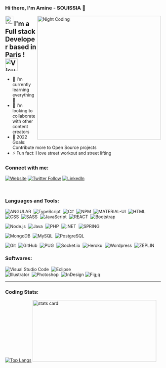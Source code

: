 ### Hi there, I'm Amine - SOUISSIA  👋 
<img align="left" alt="Visual Studio Code" width="26px" src="https://camo.githubusercontent.com/e8e7b06ecf583bc040eb60e44eb5b8e0ecc5421320a92929ce21522dbc34c891/68747470733a2f2f6d656469612e67697068792e636f6d2f6d656469612f6876524a434c467a6361737252346961377a2f67697068792e676966" />

<img alt="Night Coding" width="400px" src="https://www.mygo.ge/uploads/blog/1584023795.jpg" align="right"/>

## I'm a Full stack Developer based in Paris ! <img  alt="Visual Studio Code" width="40px" src="https://media.giphy.com/media/WFZvB7VIXBgiz3oDXE/giphy.gif" />

- 🌱 I’m currently learning everything 🤣
- 👯 I’m looking to collaborate with other content creators
- 🥅 2022 Goals: Contribute more to Open Source projects
- ⚡ Fun fact: I love street workout and street lifting

### Connect with me:



[![Website](https://img.shields.io/website?label=aminesouissia.fr&style=for-the-badge&url=https%3A%2F%2Faminesouissia.fr)](https://aminesouissia.fr)
[![Twitter Follow](https://img.shields.io/twitter/follow/amineswayssia?color=1DA1F2&logo=twitter&style=for-the-badge)](https://twitter.com/intent/follow?original_referer=https%3A%2F%2Fgithub.com%2Faminesouissia&screen_name=amineswayssia)
[![LinkedIn](https://img.shields.io/twitter/url?color=blue&label=Follow%20%40aminesouissia&logo=linkedin&logoColor=blue&style=for-the-badge&url=https%3A%2F%2Fwww.linkedin.com%2Fin%2Faminesouissia%2F)](https://www.linkedin.com/in/aminesouissia/)



<br />

### Languages and Tools:

![ANGULAR](https://img.shields.io/badge/-Angular-DD0031?style=flat&logo=angular)&nbsp;
![TypeScript](https://img.shields.io/badge/-TypeScript-007ACC?style=flat&logo=typescript)&nbsp;
![C#](https://img.shields.io/badge/-C%23-239120?style=flat&logo=c-sharp)&nbsp;
![NPM](https://img.shields.io/badge/-NPM-05122A?style=flat&logo=NPM)&nbsp;
![MATERIAL-UI](https://img.shields.io/badge/-Material--UI-0081CB?style=flat&logo=material-ui)&nbsp;
![HTML](https://img.shields.io/badge/-HTML-05122A?style=flat&logo=HTML5)&nbsp;
![CSS](https://img.shields.io/badge/-CSS-05122A?style=flat&logo=CSS3&logoColor=1572B6)&nbsp;
![SASS](https://img.shields.io/badge/-Sass-CC6699?style=flat&logo=sass)&nbsp;
![JavaScript](https://img.shields.io/badge/-JavaScript-05122A?style=flat&logo=javascript)&nbsp;
![REACT](https://img.shields.io/badge/-React-20232A?style=flat&logo=react)&nbsp;
![Bootstrap](https://img.shields.io/badge/-Bootstrap-05122A?style=flat&logo=bootstrap&logoColor=563D7C)&nbsp;



![Node.js](https://img.shields.io/badge/-Node.js-05122A?style=flat&logo=node.js)&nbsp;
![Java](https://img.shields.io/badge/-Java-05122A?style=flat&logo=Java&logoColor=FFA518)&nbsp;
![PHP](https://img.shields.io/badge/-PHP-777BB4??style=flat&logo=php)&nbsp;
![.NET](https://img.shields.io/badge/.NET-5C2D91?style=flat&logo=.net)&nbsp;
![SPRING](https://img.shields.io/badge/-Spring-6DB33F?style=flat&logo=spring)&nbsp;

![MongoDB](https://img.shields.io/badge/-MongoDB-05122A?style=flat&logo=mongodb)&nbsp;
![MySQL](https://img.shields.io/badge/-MySQL-05122A?style=flat&logo=mysql)&nbsp;
![PostgreSQL](https://img.shields.io/badge/-PostgreSQL-316192?style=flat&logo=postgresql)&nbsp;

![Git](https://img.shields.io/badge/-Git-05122A?style=flat&logo=git)&nbsp;
![GitHub](https://img.shields.io/badge/-GitHub-05122A?style=flat&logo=github)&nbsp;
![PUG](https://img.shields.io/badge/-PUG-05122A?style=flat&logo=PUG)&nbsp;
![Socket.io](https://img.shields.io/badge/-Socket.io-05122A?style=flat&logo=Socket.io)&nbsp;
![Heroku](https://img.shields.io/badge/-Heroku-05122A?style=flat&logo=heroku)&nbsp;
![Wordpress](https://img.shields.io/badge/-Wordpress-05122A?style=flat&logo=wordpress)&nbsp;
![ZEPLIN](https://aleen42.github.io/badges/src/zeplin.svg)&nbsp;

### Softwares:

![Visual Studio Code](https://img.shields.io/badge/-Visual%20Studio%20Code-05122A?style=flat&logo=visual-studio-code&logoColor=007ACC)&nbsp;
![Eclipse](https://img.shields.io/badge/-Eclipse-05122A?style=flat&logo=eclipse-ide&logoColor=2C2255)\
![Illustrator](https://img.shields.io/badge/-Illustrator-05122A?style=flat&logo=adobe-illustrator)&nbsp;
![Photoshop](https://img.shields.io/badge/-Photoshop-05122A?style=flat&logo=adobe-photoshop)&nbsp;
![InDesign](https://img.shields.io/badge/-InDesign-05122A?style=flat&logo=adobe-indesign)
![Fig;q](https://img.shields.io/badge/-figma-05122A?style=flat&logo=figma)
<br />

---
### Coding Stats:

[![Top Langs](https://github-readme-stats.vercel.app/api/top-langs/?username=aminesouissia&layout=compact&theme=radical)](https://github.com/aminesouissia/github-readme-stats)
<img alt= "stats card" height="200px" width="400" src="https://github-readme-streak-stats.herokuapp.com/?user=aminesouissia&theme=radical">

